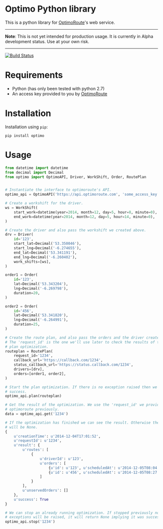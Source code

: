 # Optimo Python library

This is a python library for [OptimoRoute][optimoroute.com]'s web service.

---

**Note**: This is not yet intended for production usage. It is currently in Alpha development status. Use at your own risk.
 
---

[![Build Status](https://travis-ci.org/fieldaware/optimoroute.svg?branch=master)](https://travis-ci.org/fieldaware/optimoroute)

# Requirements

* Python (has only been tested with python 2.7)
* An access key provided to you by [OptimoRoute][optimoroute.com]
 
# Installation

Installation using `pip`:

    pip install optimo

# Usage

```python
from datetime import datetime
from decimal import Decimal
from optimo import OptimoAPI, Driver, WorkShift, Order, RoutePlan


# Instantiate the interface to optimoroute's API.
optimo_api = OptimoAPI('https://api.optimoroute.com', 'some_access_key')

# Create a workshift for the driver.
ws = WorkShift(
    start_work=datetime(year=2014, month=12, day=5, hour=8, minute=0), 
    end_work=datetime(year=2014, month=12, day=5, hour=14, minute=0),
)

# Create the driver and also pass the workshift we created above.
drv = Driver(
    id='123', 
    start_lat=Decimal('53.350046'), 
    start_lng=Decimal('-6.274655'), 
    end_lat=Decimal('53.341191'), 
    end_lng=Decimal('-6.260402'),
    work_shifts=[ws],
)

order1 = Order(
    id='123', 
    lat=Decimal('53.343204'), 
    lng=Decimal('-6.269798'), 
    duration=20,
)

order2 = Order(
    id='456', 
    lat=Decimal('53.341820'), 
    lng=Decimal('-6.264991'), 
    duration=25,
)

# Create the route plan, and also pass the orders and the driver created above.
# The 'request_id' is the one we'll use later to check the results of the 
# plan optimization.
routeplan = RoutePlan(
    request_id='1234',
    callback_url='https://callback.com/1234',
    status_callback_url='https://status.callback.com/1234',
    drivers=[drv],
    orders=[order1, order2],
)

# Start the plan optimization. If there is no exception raised then we assume
# success.
optimo_api.plan(routeplan)

# Get the result of the optimization. We use the 'request_id' we provided to
# optimoroute previously.
data = optimo_api.get('1234')

# If the optimization has finished we can see the result. Otherwise the data 
# will be None.
{
    u'creationTime': u'2014-12-04T17:01:52',
    u'requestId': u'1234',
    u'result': {
        u'routes': [
            {
                u'driverId': u'123',
                u'orders': [
                    {u'id': u'123', u'scheduledAt': u'2014-12-05T08:04'},
                    {u'id': u'456', u'scheduledAt': u'2014-12-05T08:27'}
                ]
            }
        ],
        u'unservedOrders': []
    },
    u'success': True
}

# We can stop an already running optimization. If stopped previously no
# exceptions will be raised, it will return None implying it was successful.
optimo_api.stop('1234')
```


[optimoroute.com]: http://optimoroute.com
